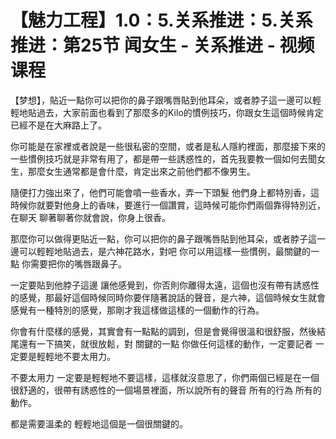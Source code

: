 # 【魅力工程】1.0：5.关系推进：5.关系推进：第25节 闻女生 - 关系推进 - 视频课程

【梦想】，貼近一點你可以把你的鼻子跟嘴唇貼到他耳朵，或者脖子這一邊可以輕輕地貼過去，大家前面也看到了那麼多的Kilo的慣例技巧，你跟女生這個時候肯定已經不是在大麻路上了。

你可能是在家裡或者說是一些很私密的空間，或者是私人隱約裡面，那麼接下來的一些慣例技巧就是非常有用了，都是帶一些誘惑性的，首先我要教一個如何去聞女生，那麼女生通常都是會什麼，肯定出來之前他們都不像男生。

隨便打力強出來了，他們可能會噴一些香水，弄一下頭髮 他們身上都特別香，這時候你就要對他身上的香味，要進行一個讚賞，這時候可能你們兩個靠得特別近，在聊天 聊著聊著你就會說，你身上很香。

那麼你可以做得更貼近一點，你可以把你的鼻子跟嘴唇貼到他耳朵，或者脖子這一邊可以輕輕地貼過去，是六神花路水，對吧 你可以用這樣一些慣例，最關鍵的一點 你需要把你的嘴唇跟鼻子。

一定要貼到他脖子這邊 讓他感覺到，你否則你離得太遠，這個也沒有帶有誘惑性的感覺，那最好這個時候同時你要伴隨著說話的聲音，是六神，這個時候女生就會感覺有一種特別的感覺，那剛才我這樣做這樣的一個動作的行為。

你會有什麼樣的感覺，其實會有一點點的調到，但是會覺得很溫和很舒服，然後結尾還有一下搞笑，就很放鬆，對 關鍵的一點 你做任何這樣的動作，一定要記者 一定要是輕輕地不要太用力。

不要太用力 一定要是輕輕地不要這樣，這樣就沒意思了，你們兩個已經是在一個很舒適的，很帶有誘惑性的一個場景裡面，所以說所有的聲音 所有的行為 所有的動作。

都是需要溫柔的 輕輕地這個是一個很關鍵的。